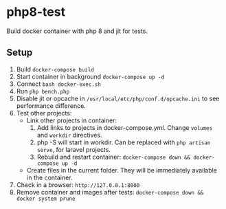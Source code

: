 # php8-test
Build docker container with php 8 and jit for tests.

## Setup
1. Build `docker-compose build`
1. Start container in background `docker-compose up -d`
1. Connect `bash docker-exec.sh`
1. Run `php bench.php`
1. Disable jit or opcache in `/usr/local/etc/php/conf.d/opcache.ini` to see performance difference.
1. Test other projects: 
    * Link other projects in container:
        1. Add links to projects in docker-compose.yml. Change `volumes` and `workdir` directives.
        1. php -S will start in workdir. Can be replaced with `php artisan serve`, for laravel projects.
        1. Rebuild and restart container: `docker-compose down && docker-compose up -d` 
    * Create files in the current folder. They will be immediately available in the container.
1. Check in a browser: `http://127.0.0.1:8000`
1. Remove container and images after tests: `docker-compose down && docker system prune`

